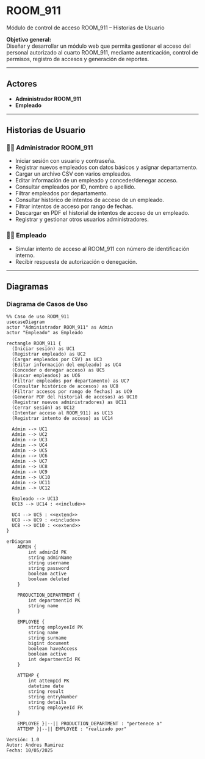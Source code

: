 # ROOM_911

Módulo de control de acceso ROOM_911 – Historias de Usuario

**Objetivo general:**  
Diseñar y desarrollar un módulo web que permita gestionar el acceso del personal autorizado al cuarto ROOM_911, mediante autenticación, control de permisos, registro de accesos y generación de reportes.

---

## Actores

- **Administrador ROOM_911**
- **Empleado**

---

## Historias de Usuario

### 🧑‍💼 Administrador ROOM_911
- Iniciar sesión con usuario y contraseña.  
- Registrar nuevos empleados con datos básicos y asignar departamento.  
- Cargar un archivo CSV con varios empleados.  
- Editar información de un empleado y conceder/denegar acceso.  
- Consultar empleados por ID, nombre o apellido.  
- Filtrar empleados por departamento.  
- Consultar histórico de intentos de acceso de un empleado.  
- Filtrar intentos de acceso por rango de fechas.  
- Descargar en PDF el historial de intentos de acceso de un empleado.  
- Registrar y gestionar otros usuarios administradores.

### 👷‍♂️ Empleado
- Simular intento de acceso al ROOM_911 con número de identificación interno.  
- Recibir respuesta de autorización o denegación.

---

## Diagramas

### Diagrama de Casos de Uso

```mermaid
%% Caso de uso ROOM_911
usecaseDiagram
actor "Administrador ROOM_911" as Admin
actor "Empleado" as Empleado

rectangle ROOM_911 {
  (Iniciar sesión) as UC1
  (Registrar empleado) as UC2
  (Cargar empleados por CSV) as UC3
  (Editar información del empleado) as UC4
  (Conceder o denegar acceso) as UC5
  (Buscar empleados) as UC6
  (Filtrar empleados por departamento) as UC7
  (Consultar histórico de accesos) as UC8
  (Filtrar accesos por rango de fechas) as UC9
  (Generar PDF del historial de accesos) as UC10
  (Registrar nuevos administradores) as UC11
  (Cerrar sesión) as UC12
  (Intentar acceso al ROOM_911) as UC13
  (Registrar intento de acceso) as UC14

  Admin --> UC1
  Admin --> UC2
  Admin --> UC3
  Admin --> UC4
  Admin --> UC5
  Admin --> UC6
  Admin --> UC7
  Admin --> UC8
  Admin --> UC9
  Admin --> UC10
  Admin --> UC11
  Admin --> UC12

  Empleado --> UC13
  UC13 --> UC14 : <<include>>

  UC4 --> UC5 : <<extend>>
  UC8 --> UC9 : <<include>>
  UC8 --> UC10 : <<extend>>
}

erDiagram
    ADMIN {
        int adminId PK
        string adminName
        string username
        string password
        boolean active
        boolean deleted
    }

    PRODUCTION_DEPARTMENT {
        int departmentId PK
        string name
    }

    EMPLOYEE {
        string employeeId PK
        string name
        string surname
        bigint document
        boolean haveAccess
        boolean active
        int departmentId FK
    }

    ATTEMP {
        int attempId PK
        datetime date
        string result
        string entryNumber
        string details
        string employeeId FK
    }

    EMPLOYEE }|--|| PRODUCTION_DEPARTMENT : "pertenece a"
    ATTEMP }|--|| EMPLOYEE : "realizado por"

Versión: 1.0
Autor: Andres Ramirez
Fecha: 10/05/2025
